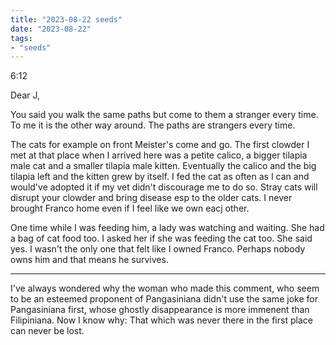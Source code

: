 ```yaml
---
title: "2023-08-22 seeds"
date: "2023-08-22"
tags:
- "seeds"
---
```


6:12

Dear J,

You said you walk the same paths but come to them a stranger every time. To me it is the other way around. The paths are strangers every time.

The cats for example on front Meister's come and go. The first clowder I met at that place when I arrived here was a petite calico, a bigger tilapia male cat and a smaller tilapia male kitten. Eventually the calico and the big tilapia left and the kitten grew by itself. I fed the cat as often as I can and would've adopted it if my vet didn't discourage me to do so. Stray cats will disrupt your clowder and bring disease esp to the older cats. I never brought Franco home even if I feel like we own eacj other.

One time while I was feeding him, a lady was watching and waiting. She had a bag of cat food too. I asked her if she was feeding the cat too. She said yes. I wasn't the only one that felt like I owned Franco. Perhaps nobody owns him and that means he survives.

---
I've always wondered why the woman who made this comment, who seem to be an esteemed proponent of Pangasiniana didn't use the same joke for Pangasiniana first, whose ghostly disappearance is more immenent than Filipiniana. Now I know why: That which was never there in the first place can never be lost.
